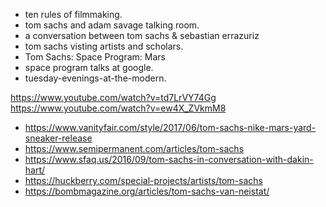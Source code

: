 * ten rules of filmmaking.
* tom sachs and adam savage talking room.
* a conversation between tom sachs & sebastian errazuriz
* tom sachs visting artists and scholars.
* Tom Sachs: Space Program: Mars
* space program talks at google.
* tuesday-evenings-at-the-modern.

https://www.youtube.com/watch?v=td7LrVY74Gg
https://www.youtube.com/watch?v=ew4X_ZVkmM8

- https://www.vanityfair.com/style/2017/06/tom-sachs-nike-mars-yard-sneaker-release
- https://www.semipermanent.com/articles/tom-sachs
- https://www.sfaq.us/2016/09/tom-sachs-in-conversation-with-dakin-hart/
- https://huckberry.com/special-projects/artists/tom-sachs
- https://bombmagazine.org/articles/tom-sachs-van-neistat/

